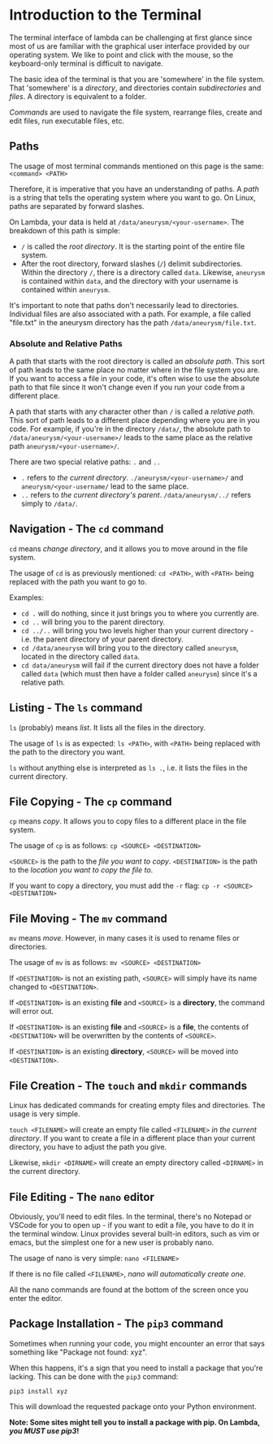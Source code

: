 # Introduction to the Terminal

The terminal interface of lambda can be challenging at first glance since most of us are familiar with the
graphical user interface provided by our operating system. We like to point and click with the mouse,
so the keyboard-only terminal is difficult to navigate.

The basic idea of the terminal is that you are 'somewhere' in the file system. That 'somewhere' is a
*directory*, and directories contain *subdirectories* and *files*. A directory is equivalent to a folder.

*Commands* are used to navigate the file system, rearrange files, create and edit files, run executable
files, etc.

## Paths

The usage of most terminal commands mentioned on this page is the same:
`<command> <PATH>`

Therefore, it is imperative that you have an understanding of paths. A *path* is a string that tells the 
operating system where you want to go. On Linux, paths are separated by forward slashes.

On Lambda, your data is held at `/data/aneurysm/<your-username>`. The breakdown of this path is simple:
- `/` is called the *root directory*. It is the starting point of the entire file system.
- After the root directory, forward slashes (`/`) delimit subdirectories. Within the directory `/`, there
is a directory called `data`. Likewise, `aneurysm` is contained within `data`, and the directory with your
username is contained within `aneurysm`.

It's important to note that paths don't necessarily lead to directories. Individual files are also associated
with a path. For example, a file called "file.txt" in the aneurysm directory has the path `/data/aneurysm/file.txt`.

### Absolute and Relative Paths

A path that starts with the root directory is called an *absolute path*. This sort of path leads to the 
same place no matter where in the file system you are. If you want to access a file in your code, it's
often wise to use the absolute path to that file since it won't change even if you run your code from
a different place.

A path that starts with any character other than `/` is called a *relative path*. This sort of path leads
to a different place depending where you are in you code. For example, if you're in the directory `/data/`,
the absolute path to `/data/aneurysm/<your-username>/` leads to the same place as the relative path 
`aneurysm/<your-username>/`.

There are two special relative paths: `.` and `..`
- `.` refers to *the current directory*. `./aneurysm/<your-username>/` and `aneurysm/<your-username/` lead to 
the same place.
- `..` refers to *the current directory's parent*. `/data/aneurysm/../` refers simply to `/data/`.

## Navigation - The `cd` command

`cd` means *change directory*, and it allows you to move around in the file system.

The usage of `cd` is as previously mentioned:
`cd <PATH>`, with `<PATH>` being replaced with the path you want to go to.

Examples:
- `cd .` will do nothing, since it just brings you to where you currently are.
- `cd ..` will bring you to the parent directory.
- `cd ../..` will bring you two levels higher than your current directory - i.e. the parent directory of your 
parent directory.
- `cd /data/aneurysm` will bring you to the directory called `aneurysm`, located in the directory called `data`.
- `cd data/aneurysm` will fail if the current directory does not have a folder called `data` (which must then
have a folder called `aneurysm`) since it's a relative path.

## Listing - The `ls` command

`ls` (probably) means *list*. It lists all the files in the directory.

The usage of `ls` is as expected:
`ls <PATH>`, with `<PATH>` being replaced with the path to the directory you want.

`ls` without anything else is interpreted as `ls .`, i.e. it lists the files in the current directory.

## File Copying - The `cp` command

`cp` means *copy*. It allows you to copy files to a different place in the file system.

The usage of `cp` is as follows:
`cp <SOURCE> <DESTINATION>`

`<SOURCE>` is the path to the *file you want to copy*.
`<DESTINATION>` is the path to the *location you want to copy the file to*.

If you want to copy a directory, you must add the `-r` flag:
`cp -r <SOURCE> <DESTINATION>` 

## File Moving - The `mv` command

`mv` means *move*. However, in many cases it is used to rename files or directories.

The usage of `mv` is as follows:
`mv <SOURCE> <DESTINATION>`

If `<DESTINATION>` is not an existing path, `<SOURCE>` will simply have its name changed to
`<DESTINATION>`.

If `<DESTINATION>` is an existing **file** and `<SOURCE>` is a **directory**, the command will error out.

If `<DESTINATION>` is an existing **file** and `<SOURCE>` is a **file**, the contents of `<DESTINATION>` will
be overwritten by the contents of `<SOURCE>`.

If `<DESTINATION>` is an existing **directory**, `<SOURCE>` will be moved into `<DESTINATION>`.

## File Creation - The `touch` and `mkdir` commands

Linux has dedicated commands for creating empty files and directories. The usage is very simple.

`touch <FILENAME>` will create an empty file called `<FILENAME>` *in the current directory*. If you want to
create a file in a different place than your current directory, you have to adjust the path you give.

Likewise, `mkdir <DIRNAME>` will create an empty directory called `<DIRNAME>` in the current directory.

## File Editing - The `nano` editor

Obviously, you'll need to edit files. In the terminal, there's no Notepad or VSCode for you to open up -
if you want to edit a file, you have to do it in the terminal window. Linux provides several built-in editors, 
such as vim or emacs, but the simplest one for a new user is probably nano.

The usage of nano is very simple:
`nano <FILENAME>`

If there is no file called `<FILENAME>`, *nano will automatically create one*. 

All the nano commands are found at the bottom of the screen once you enter the editor.

## Package Installation - The `pip3` command

Sometimes when running your code, you might encounter an error that says something like "Package not found: xyz".

When this happens, it's a sign that you need to install a package that you're lacking. This can be done
with the `pip3` command:

`pip3 install xyz`

This will download the requested package onto your Python environment.

**Note: Some sites might tell you to install a package with pip. On Lambda, *you MUST use pip3*!**

